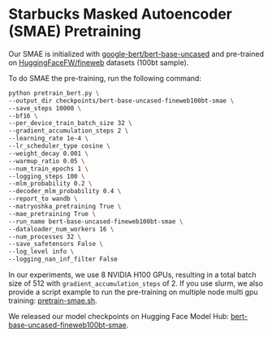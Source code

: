 # Starbucks Masked Autoencoder (SMAE) Pretraining

Our SMAE is initialized with [google-bert/bert-base-uncased](https://huggingface.co/google-bert/bert-base-uncased) 
and pre-trained on [HuggingFaceFW/fineweb](https://huggingface.co/datasets/HuggingFaceFW/fineweb) datasets (100bt sample).

To do SMAE the pre-training, run the following command:
```bash
python pretrain_bert.py \
--output_dir checkpoints/bert-base-uncased-fineweb100bt-smae \
--save_steps 10000 \
--bf16 \
--per_device_train_batch_size 32 \
--gradient_accumulation_steps 2 \
--learning_rate 1e-4 \
--lr_scheduler_type cosine \
--weight_decay 0.001 \
--warmup_ratio 0.05 \
--num_train_epochs 1 \
--logging_steps 100 \
--mlm_probability 0.2 \
--decoder_mlm_probability 0.4 \
--report_to wandb \
--matryoshka_pretraining True \
--mae_pretraining True \
--run_name bert-base-uncased-fineweb100bt-smae \
--dataloader_num_workers 16 \
--num_processes 32 \
--save_safetensors False \
--log_level info \
--logging_nan_inf_filter False
```
In our experiments, we use 8 NVIDIA H100 GPUs, resulting in a total batch size of 512 with `gradient_accumulation_steps` of 2.
If you use slurm, we also provide a script example to run the pre-training on multiple node multi gpu training: [pretrain-smae.sh](./pretrain-smae.sh).

We released our model checkpoints on Hugging Face Model Hub: [bert-base-uncased-fineweb100bt-smae](https://huggingface.co/ielabgroup/bert-base-uncased-fineweb100bt-smae). 
